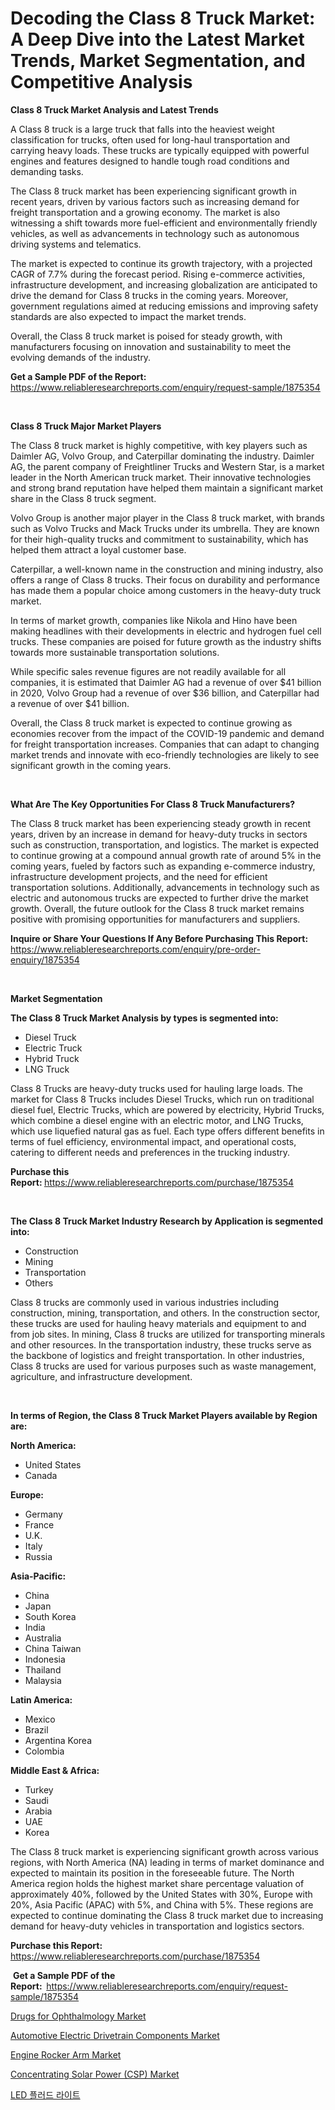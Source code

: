 <p><h1>Decoding the Class 8 Truck Market: A Deep Dive into the Latest Market Trends, Market Segmentation, and Competitive Analysis</h1></p><p><strong>Class 8 Truck Market Analysis and Latest Trends</strong></p>
<p><p>A Class 8 truck is a large truck that falls into the heaviest weight classification for trucks, often used for long-haul transportation and carrying heavy loads. These trucks are typically equipped with powerful engines and features designed to handle tough road conditions and demanding tasks.</p><p>The Class 8 truck market has been experiencing significant growth in recent years, driven by various factors such as increasing demand for freight transportation and a growing economy. The market is also witnessing a shift towards more fuel-efficient and environmentally friendly vehicles, as well as advancements in technology such as autonomous driving systems and telematics.</p><p>The market is expected to continue its growth trajectory, with a projected CAGR of 7.7% during the forecast period. Rising e-commerce activities, infrastructure development, and increasing globalization are anticipated to drive the demand for Class 8 trucks in the coming years. Moreover, government regulations aimed at reducing emissions and improving safety standards are also expected to impact the market trends.</p><p>Overall, the Class 8 truck market is poised for steady growth, with manufacturers focusing on innovation and sustainability to meet the evolving demands of the industry.</p></p>
<p><strong>Get a Sample PDF of the Report:&nbsp;</strong> <a href="https://www.reliableresearchreports.com/enquiry/request-sample/1875354">https://www.reliableresearchreports.com/enquiry/request-sample/1875354</a></p>
<p>&nbsp;</p>
<p><strong>Class 8 Truck Major Market Players</strong></p>
<p><p>The Class 8 truck market is highly competitive, with key players such as Daimler AG, Volvo Group, and Caterpillar dominating the industry. Daimler AG, the parent company of Freightliner Trucks and Western Star, is a market leader in the North American truck market. Their innovative technologies and strong brand reputation have helped them maintain a significant market share in the Class 8 truck segment.</p><p>Volvo Group is another major player in the Class 8 truck market, with brands such as Volvo Trucks and Mack Trucks under its umbrella. They are known for their high-quality trucks and commitment to sustainability, which has helped them attract a loyal customer base.</p><p>Caterpillar, a well-known name in the construction and mining industry, also offers a range of Class 8 trucks. Their focus on durability and performance has made them a popular choice among customers in the heavy-duty truck market.</p><p>In terms of market growth, companies like Nikola and Hino have been making headlines with their developments in electric and hydrogen fuel cell trucks. These companies are poised for future growth as the industry shifts towards more sustainable transportation solutions.</p><p>While specific sales revenue figures are not readily available for all companies, it is estimated that Daimler AG had a revenue of over $41 billion in 2020, Volvo Group had a revenue of over $36 billion, and Caterpillar had a revenue of over $41 billion.</p><p>Overall, the Class 8 truck market is expected to continue growing as economies recover from the impact of the COVID-19 pandemic and demand for freight transportation increases. Companies that can adapt to changing market trends and innovate with eco-friendly technologies are likely to see significant growth in the coming years.</p></p>
<p>&nbsp;</p>
<p><strong>What Are The Key Opportunities For Class 8 Truck Manufacturers?</strong></p>
<p><p>The Class 8 truck market has been experiencing steady growth in recent years, driven by an increase in demand for heavy-duty trucks in sectors such as construction, transportation, and logistics. The market is expected to continue growing at a compound annual growth rate of around 5% in the coming years, fueled by factors such as expanding e-commerce industry, infrastructure development projects, and the need for efficient transportation solutions. Additionally, advancements in technology such as electric and autonomous trucks are expected to further drive the market growth. Overall, the future outlook for the Class 8 truck market remains positive with promising opportunities for manufacturers and suppliers.</p></p>
<p><strong>Inquire or Share Your Questions If Any Before Purchasing This Report:</strong> <a href="https://www.reliableresearchreports.com/enquiry/pre-order-enquiry/1875354">https://www.reliableresearchreports.com/enquiry/pre-order-enquiry/1875354</a></p>
<p>&nbsp;</p>
<p><strong>Market Segmentation</strong></p>
<p><strong>The Class 8 Truck Market Analysis by types is segmented into:</strong></p>
<p><ul><li>Diesel Truck</li><li>Electric Truck</li><li>Hybrid Truck</li><li>LNG Truck</li></ul></p>
<p><p>Class 8 Trucks are heavy-duty trucks used for hauling large loads. The market for Class 8 Trucks includes Diesel Trucks, which run on traditional diesel fuel, Electric Trucks, which are powered by electricity, Hybrid Trucks, which combine a diesel engine with an electric motor, and LNG Trucks, which use liquefied natural gas as fuel. Each type offers different benefits in terms of fuel efficiency, environmental impact, and operational costs, catering to different needs and preferences in the trucking industry.</p></p>
<p><strong>Purchase this Report:&nbsp;</strong><a href="https://www.reliableresearchreports.com/purchase/1875354">https://www.reliableresearchreports.com/purchase/1875354</a></p>
<p>&nbsp;</p>
<p><strong>The Class 8 Truck Market Industry Research by Application is segmented into:</strong></p>
<p><ul><li>Construction</li><li>Mining</li><li>Transportation</li><li>Others</li></ul></p>
<p><p>Class 8 trucks are commonly used in various industries including construction, mining, transportation, and others. In the construction sector, these trucks are used for hauling heavy materials and equipment to and from job sites. In mining, Class 8 trucks are utilized for transporting minerals and other resources. In the transportation industry, these trucks serve as the backbone of logistics and freight transportation. In other industries, Class 8 trucks are used for various purposes such as waste management, agriculture, and infrastructure development.</p></p>
<p>&nbsp;</p>
<p><strong>In terms of Region, the Class 8 Truck Market Players available by Region are:</strong></p>
<p>
    <p> <strong> North America: </strong>
        <ul>
            <li>United States</li>
            <li>Canada</li>
        </ul>
        </p> 
    <p> <strong> Europe: </strong>
        <ul>
            <li>Germany</li>
            <li>France</li>
            <li>U.K.</li>
            <li>Italy</li>
            <li>Russia</li>
        </ul>
        </p> 
    <p> <strong> Asia-Pacific: </strong>
        <ul>
            <li>China</li>
            <li>Japan</li>
            <li>South Korea</li>
            <li>India</li>
            <li>Australia</li>
            <li>China Taiwan</li>
            <li>Indonesia</li>
            <li>Thailand</li>
            <li>Malaysia</li>
        </ul>
        </p> 
    <p> <strong> Latin America: </strong>
        <ul>
            <li>Mexico</li>
            <li>Brazil</li>
            <li>Argentina Korea</li>
            <li>Colombia</li>
        </ul>
        </p> 
    <p> <strong> Middle East & Africa: </strong>
        <ul>
            <li>Turkey</li>
            <li>Saudi</li>
            <li>Arabia</li>
            <li>UAE</li>
            <li>Korea</li>
        </ul>
    </p>
    </p>
<p><p>The Class 8 truck market is experiencing significant growth across various regions, with North America (NA) leading in terms of market dominance and expected to maintain its position in the foreseeable future. The North America region holds the highest market share percentage valuation of approximately 40%, followed by the United States with 30%, Europe with 20%, Asia Pacific (APAC) with 5%, and China with 5%. These regions are expected to continue dominating the Class 8 truck market due to increasing demand for heavy-duty vehicles in transportation and logistics sectors.</p></p>
<p><strong>Purchase this Report: </strong><a href="https://www.reliableresearchreports.com/purchase/1875354">https://www.reliableresearchreports.com/purchase/1875354</a></p>
<p>&nbsp;<strong>Get a Sample PDF of the Report:&nbsp;&nbsp;</strong><a href="https://www.reliableresearchreports.com/enquiry/request-sample/1875354">https://www.reliableresearchreports.com/enquiry/request-sample/1875354</a></p>
<p><strong></strong></p>
<p><p><a href="https://view.publitas.com/reportprime-1/drugs-for-ophthalmology-market-share-market-new-trends-analysis-report-by-type-by-application-by-end-use-by-region-and-segment-forecasts-2023-2030/">Drugs for Ophthalmology Market</a></p><p><a href="https://github.com/josesg55/Market-Research-Report-List-1/blob/main/automotive-electric-drivetrain-components-market.md">Automotive Electric Drivetrain Components Market</a></p><p><a href="https://github.com/mancsybtousav/Market-Research-Report-List-1/blob/main/engine-rocker-arm-market.md">Engine Rocker Arm Market</a></p><p><a href="https://cedar-agate-3da.notion.site/Concentrating-Solar-Power-CSP-Market-Size-Reflecting-a-Forecast-Till-2031-Market-By-Type-By-Appl-b4a05e1f8d3742c4b2c89794f7b7e6ec">Concentrating Solar Power (CSP) Market</a></p><p><a href="https://medium.com/@nicolereedvwb97hdh8byvmyr/led-%ED%99%8D%EC%88%98-%EC%A1%B0%EB%AA%85-%EC%8B%9C%EC%9E%A5-%EC%97%B0%EA%B5%AC-%EB%B3%B4%EA%B3%A0%EC%84%9C-%EA%B7%B8-%EC%97%AD%EC%82%AC-%EB%B0%8F-2024%EB%85%84%EB%B6%80%ED%84%B0-2031%EB%85%84%EA%B9%8C%EC%A7%80%EC%9D%98-%EC%98%88%EC%B8%A1-7b3e72706322">LED 플러드 라이트</a></p></p>
